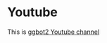 # Youtube

This is [ggbot2 Youtube channel](https://www.youtube.com/channel/UCWEj6FkjXgQ1TiCUHU3IQ9Q)
